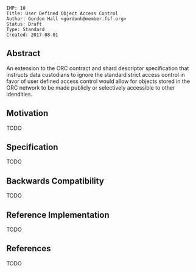 ```
IMP: 10
Title: User Defined Object Access Control
Author: Gordon Hall <gordonh@member.fsf.org>
Status: Draft
Type: Standard
Created: 2017-08-01
```

Abstract
--------

An extension to the ORC contract and shard descriptor specification that 
instructs data custodians to ignore the standard strict access control in favor 
of user defined access control would allow for objects stored in the ORC 
network to be made publicly or selectively accessible to other idendities.

Motivation
----------

TODO

Specification
-------------

TODO

Backwards Compatibility
----------------------

TODO

Reference Implementation
-----------------------

TODO

References
-------------

TODO
